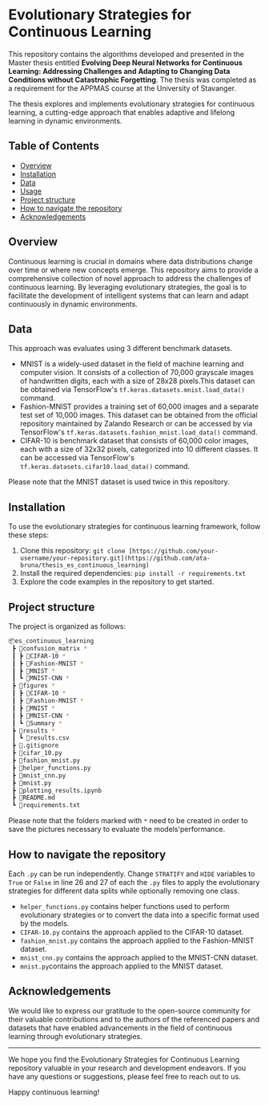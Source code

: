 # Evolutionary Strategies for Continuous Learning

This repository contains the algorithms developed and presented in the Master thesis entitled 
**Evolving Deep Neural Networks for Continuous Learning: Addressing Challenges and Adapting to Changing Data Conditions without Catastrophic Forgetting**. The thesis was completed as a requirement for the APPMAS course at the University of Stavanger.

The thesis explores and implements evolutionary strategies for continuous learning, a cutting-edge approach that enables adaptive and lifelong learning in dynamic environments. 

## Table of Contents

- [Overview](#overview)
- [Installation](#installation)
- [Data](#data)
- [Usage](#usage)
- [Project structure](#project-structure)
- [How to navigate the repository](#how-to-navigate-the-repository)
- [Acknowledgements](#acknowledgements)


## Overview

Continuous learning is crucial in domains where data distributions change over time or where new concepts emerge. This repository aims to provide a comprehensive collection of novel approach to address the challenges of continuous learning. By leveraging evolutionary strategies, the goal is to facilitate the development of intelligent systems that can learn and adapt continuously in dynamic environments.


## Data
This approach was evaluates using 3 different benchmark datasets.

- MNIST is a widely-used dataset in the field of machine learning and computer vision. It consists of a collection of 70,000 grayscale images of handwritten digits, each with a size of 28x28 pixels.This dataset can be obtained via TensorFlow's `tf.keras.datasets.mnist.load_data()` command.
- Fashion-MNIST provides a training set of 60,000 images and a separate test set of 10,000 images. This dataset can be obtained from the official repository maintained by Zalando Research or can be accessed by via TensorFlow's `tf.keras.datasets.fashion_mnist.load_data()` command.
- CIFAR-10 is benchmark dataset that consists of 60,000 color images, each with a size of 32x32 pixels, categorized into 10 different classes. It can be accessed via TensorFlow's `tf.keras.datasets.cifar10.load_data()` command.

Please note that the MNIST dataset is used twice in this repository. 

## Installation

To use the evolutionary strategies for continuous learning framework, follow these steps:

1. Clone this repository: `git clone [https://github.com/your-username/your-repository.git](https://github.com/ata-bruna/thesis_es_continuous_learning)`
2. Install the required dependencies: `pip install -r requirements.txt`
3. Explore the code examples in the repository to get started.

## Project structure

The project is organized as follows:

``` sh
📦es_continuous_learning
 ┣ 📂confusion_matrix *
 ┃ ┣ 📂CIFAR-10 *
 ┃ ┣ 📂Fashion-MNIST *
 ┃ ┣ 📂MNIST *
 ┃ ┗ 📂MNIST-CNN *
 ┣ 📂figures *
 ┃ ┣ 📂CIFAR-10 *
 ┃ ┣ 📂Fashion-MNIST *
 ┃ ┣ 📂MNIST *
 ┃ ┣ 📂MNIST-CNN *
 ┃ ┗ 📂Summary *
 ┣ 📂results *
 ┃ ┗ 📜results.csv
 ┣ 📜.gitignore
 ┣ 📜cifar_10.py
 ┣ 📜fashion_mnist.py
 ┣ 📜helper_functions.py
 ┣ 📜mnist_cnn.py 
 ┣ 📜mnist.py
 ┣ 📜plotting_results.ipynb
 ┣ 📜README.md
 ┗ 📜requirements.txt
```

Please note that the folders marked with `*` need to be created in order to save the pictures necessary to evaluate the models'performance.

## How to navigate the repository

Each `.py` can be run independently. Change `STRATIFY` and `HIDE` variables to `True` or `False` in line 26 and 27 of each the `.py` files to apply the evolutionary strategies for different data splits while optionally removing one class.


-  `helper_functions.py` contains helper functions used to perform evolutionary strategies or to convert the data into a specific format used by the models.
-  `CIFAR-10.py` contains the approach applied to the CIFAR-10 dataset.
-  `fashion_mnist.py` contains the approach applied to the Fashion-MNIST dataset.
-  `mnist_cnn.py` contains the approach applied to the MNIST-CNN dataset.
-  `mnist.py`contains the approach applied to the MNIST dataset.

## Acknowledgements

We would like to express our gratitude to the open-source community for their valuable contributions and to the authors of the referenced papers and datasets that have enabled advancements in the field of continuous learning through evolutionary strategies.

---

We hope you find the Evolutionary Strategies for Continuous Learning repository valuable in your research and development endeavors. If you have any questions or suggestions, please feel free to reach out to us.

Happy continuous learning!
